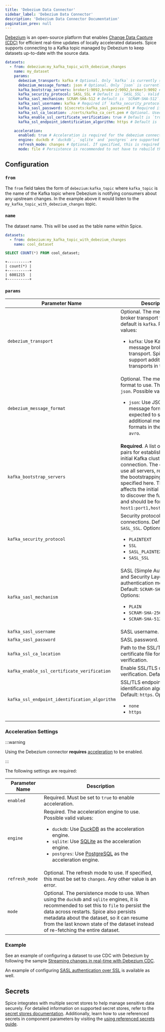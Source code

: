 ```yaml
---
title: 'Debezium Data Connector'
sidebar_label: 'Debezium Data Connector'
description: 'Debezium Data Connector Documentation'
pagination_prev: null
---
```


[Debezium](https://debezium.io/) is an open-source platform that enables [Change Data Capture (CDC)](/features/cdc/index.md) for efficient real-time updates of locally accelerated datasets. Spice supports connecting to a Kafka topic managed by Debezium to keep datasets up-to-date with the source data.

```yaml
datasets:
  - from: debezium:my_kafka_topic_with_debezium_changes
    name: my_dataset
    params:
      debezium_transport: kafka # Optional. Only `kafka` is currently supported.
      debezium_message_format: json # Optional. Only `json` is currently supported.
      kafka_bootstrap_servers: broker1:9092,broker2:9092,broker3:9092 # Required. A comma separated list of Kafka broker servers.
      kafka_security_protocol: SASL_SSL # Default is `SASL_SSL`. Valid values are `PLAINTEXT`, `SSL`, `SASL_PLAINTEXT`, `SASL_SSL`.
      kafka_sasl_mechanism: SCRAM-SHA-512 # Default is `SCRAM-SHA-512`. Valid values are `PLAIN`, `SCRAM-SHA-256`, `SCRAM-SHA-512`.
      kafka_sasl_username: kafka # Required if `kafka_security_protocol` is `SASL_PLAINTEXT` or `SASL_SSL`.
      kafka_sasl_password: ${secrets:kafka_sasl_password} # Required if `kafka_security_protocol` is `SASL_PLAINTEXT` or `SASL_SSL`.
      kafka_ssl_ca_location: ./certs/kafka_ca_cert.pem # Optional. Used to verify the SSL/TLS certificate of the Kafka broker.
      kafka_enable_ssl_certificate_verification: true # Default is `true`. Set to `false` to disable SSL/TLS certificate verification.
      kafka_ssl_endpoint_identification_algorithm: https # Default is `https`. Valid values are `none` and `https`.

    acceleration:
      enabled: true # Acceleration is required for the debezium connector.
      engine: duckdb # `duckdb`, `sqlite` and `postgres` are supported acceleration engines for Debezium.
      refresh_mode: changes # Optional. If specified, this is required to be set to `changes` - any other value is an error.
      mode: file # Persistence is recommended to not have to rebuild the table each time Spice starts.
```

## Configuration

### `from`

The `from` field takes the form of `debezium:kafka_topic` where `kafka_topic` is the name of the Kafka topic where Debezium is notifying consumers about any upstream changes. In the example above it would listen to the `my_kafka_topic_with_debezium_changes` topic.

### `name`

The dataset name. This will be used as the table name within Spice.

```yaml
datasets:
  - from: debezium:my_kafka_topic_with_debezium_changes
    name: cool_dataset
```

```sql
SELECT COUNT(*) FROM cool_dataset;
```

```shell
+----------+
| count(*) |
+----------+
| 6001215  |
+----------+
```

### `params`

| Parameter Name            | Description                                                                                                                                                                                                                                                                                                                 |
| ------------------------- | --------------------------------------------------------------------------------------------------------------------------------------------------------------------------------------------------------------------------------------------------------------------------------------------------------------------------- |
| `debezium_transport`      | Optional. The message broker transport to use. The default is `kafka`. Possible values:<ul><li>`kafka`: Use Kafka as the message broker transport. Spice may support additional transports in the future.</li></ul>                                                                                                        |
| `debezium_message_format` | Optional. The message format to use. The default is `json`. Possible values: <ul><li>`json`: Use JSON as the message format. Spice is expected to support additional message formats in the future, like `avro`.</li></ul>                                                                                                  |
| `kafka_bootstrap_servers` | **Required**. A list of host/port pairs for establishing the initial Kafka cluster connection. The client will use all servers, regardless of the bootstrapping servers specified here. This list only affects the initial hosts used to discover the full server set and should be formatted as `host1:port1,host2:port2,...`. |
| `kafka_security_protocol`               | Security protocol for Kafka connections. Default: `SASL_SSL`. Options: <ul><li>`PLAINTEXT`</li><li>`SSL`</li><li>`SASL_PLAINTEXT`</li><li>`SASL_SSL`</li></ul>                                                                                                           |
| `kafka_sasl_mechanism`                  | SASL (Simple Authentication and Security Layer) authentication mechanism. Default: `SCRAM-SHA-512`. Options: <ul><li>`PLAIN`</li><li>`SCRAM-SHA-256`</li><li>`SCRAM-SHA-512`</li></ul>                                                                                                                      |
| `kafka_sasl_username`                   | SASL username.                                                                                                                                                                                                                    |
| `kafka_sasl_password`                   | SASL password.                                                                                                                                                                                                                    |
| `kafka_ssl_ca_location`                 | Path to the SSL/TLS CA certificate file for server verification.                                                                                                                                                                  |
| `kafka_enable_ssl_certificate_verification` | Enable SSL/TLS certificate verification. Default: `true`.                                                                                                                                                                         |
| `kafka_ssl_endpoint_identification_algorithm` | SSL/TLS endpoint identification algorithm. Default: `https`. Options: <ul><li>`none`</li><li>`https`</li></ul>                                                                                                                                                                         |

### Acceleration Settings

:::warning

Using the Debezium connector **requires** [acceleration](/components/data-accelerators/index.md) to be enabled.

:::

The following settings are required:

| Parameter Name | Description                                                                                                                                                                                                                                                                                                                                                                                          |
| -------------- | ---------------------------------------------------------------------------------------------------------------------------------------------------------------------------------------------------------------------------------------------------------------------------------------------------------------------------------------------------------------------------------------------------- |
| `enabled`      | Required. Must be set to `true` to enable acceleration.                                                                                                                                                                                                                                                                                                                                              |
| `engine`       | Required. The acceleration engine to use. Possible valid values: <ul><li>`duckdb`: Use [DuckDB](/components/data-accelerators/duckdb.md) as the acceleration engine.</li><li>`sqlite`: Use [SQLite](/components/data-accelerators/sqlite.md) as the acceleration engine.</li><li>`postgres`: Use [PostgreSQL](/components/data-accelerators/postgres/index.md) as the acceleration engine.</li></ul> |
| `refresh_mode` | Optional. The refresh mode to use. If specified, this must be set to `changes`. Any other value is an error.                                                                                                                                                                                                                                                                                         |
| `mode`         | Optional. The persistence mode to use. When using the `duckdb` and `sqlite` engines, it is recommended to set this to `file` to persist the data across restarts. Spice also persists metadata about the dataset, so it can resume from the last known state of the dataset instead of re-fetching the entire dataset.                                                                               |

### Example

See an example of configuring a dataset to use CDC with Debezium by following the sample [Streaming changes in real-time with Debezium CDC](https://github.com/spiceai/samples/tree/trunk/cdc-debezium).

An example of configuring [SASL authentication over SSL](https://github.com/spiceai/samples/tree/trunk/cdc-debezium/sasl-scram) is available as well.

## Secrets

Spice integrates with multiple secret stores to help manage sensitive data securely. For detailed information on supported secret stores, refer to the [secret stores documentation](/components/secret-stores). Additionally, learn how to use referenced secrets in component parameters by visiting the [using referenced secrets guide](/components/secret-stores#using-secrets).